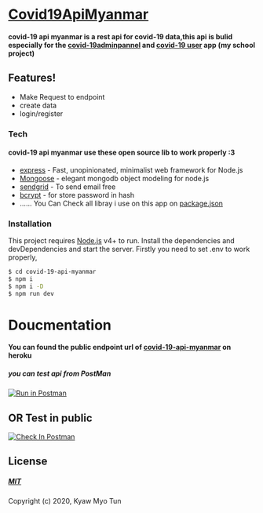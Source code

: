 # [Covid19ApiMyanmar](https://stark-crag-00731.herokuapp.com/api/all)
#### covid-19 api myanmar is a rest api for covid-19 data,this api is bulid especially for the [covid-19adminpannel](https://github.com/mohamadealiyes/covid19adminjava) and [covid-19 user](https://github.com/mohamadealiyes/covid19userjava) app (my  school project)


##  Features!

  - Make Request to endpoint
  - create data 
  - login/register
### Tech
#### covid-19 api myanmar use these open source lib to work properly :3
* [express](https://expressjs.com/) - Fast, unopinionated, minimalist web framework for Node.js
* [Mongoose](https://mongoosejs.com/docs/guide.html) - elegant mongodb object modeling for node.js
* [sendgrid]() - To send email free
* [bcrypt]() - for store password in hash
*  ......
You Can Check all  libray i use on this app on [package.json](https://github.com/mohamadealiyes/covid-19-api-myanmar/blob/master/package.json)

### Installation

This project requires [Node.js](https://nodejs.org/) v4+ to run.
Install the dependencies and devDependencies and start the server.
Firstly you need to set .env to work properly,

```sh
$ cd covid-19-api-myanmar
$ npm i
$ npm i -D
$ npm run dev
```
# Doucmentation
#### You can found the public endpoint url of [covid-19-api-myanmar](https://stark-crag-00731.herokuapp.com/api/all) on heroku 
##### you can test api from PostMan

[![Run in Postman](https://run.pstmn.io/button.svg)](https://god.postman.co/run-collection/ff2b796ad6c40816b68b#?env%5Bcovid10Production%5D=W3sia2V5IjoidXJsIiwidmFsdWUiOiJodHRwczovL3N0YXJrLWNyYWctMDA3MzEuaGVyb2t1YXBwLmNvbS8iLCJlbmFibGVkIjp0cnVlfV0=)

## OR Test in public
[![Check In Postman](https://run.pstmn.io/button.svg)](https://documenter.getpostman.com/view/12801820/TVKBZysW)

## License
##### [MIT](https://choosealicense.com/licenses/mit/)
Copyright (c) 2020, Kyaw Myo Tun

